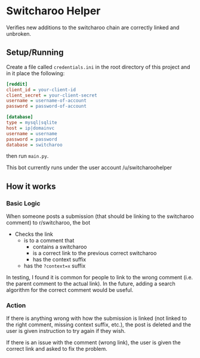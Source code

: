 # Switcharoo Helper

Verifies new additions to the switcharoo chain are correctly linked and unbroken.

## Setup/Running

Create a file called `credentials.ini` in the root directory of this project 
and in it place the following:
```ini
[reddit]
client_id = your-client-id
client_secret = your-client-secret
username = username-of-account
password = password-of-account

[database]
type = mysql|sqlite
host = ip|domainvc
username = username
password = password
database = switcharoo
```

then run `main.py`.

This bot currently runs under the user account /u/switcharoohelper

## How it works

### Basic Logic
When someone posts a submission (that should be linking to the switcharoo comment) to 
r/switcharoo, the bot

* Checks the link
    * is to a comment that
        * contains a switcharoo
        * is a correct link to the previous correct switcharoo
        * has the context suffix
    * has the `?context=x` suffix

In testing, I found it is common for people to link to the wrong comment (i.e. 
the parent comment to the actual link). In the future, adding a search algorithm for the 
correct comment would be useful.

### Action

If there is anything wrong with how the submission is linked (not linked to the right comment, missing 
context suffix, etc.), the post is deleted and the user is given instruction to try 
again if they wish. 

If there is an issue with the comment (wrong link), the user is given the correct link and 
asked to fix the problem.